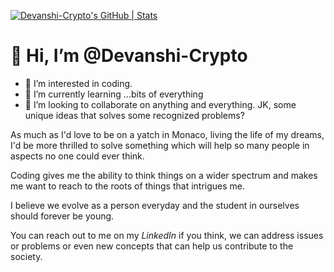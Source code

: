 [![Devanshi-Crypto's GitHub | Stats](https://stats.quine.sh/Devanshi-Crypto/github?theme=dark)](https://quine.sh?utm_source=widgets&utm_campaign=Devanshi-Crypto)

# 👋 Hi, I’m @Devanshi-Crypto
- 👀 I’m interested in coding.
- 🌱 I’m currently learning ...bits of everything
- 💞️ I’m looking to collaborate on anything and everything. JK, some unique ideas that solves some recognized problems?

 As much as I'd love to be on a yatch in Monaco, living the life of my dreams, I'd be more thrilled to solve something which will help so many people in aspects no one could ever think.
 
 Coding gives me the ability to think things on a wider spectrum and makes me want to reach to the roots of things that intrigues me.
 
 I believe we evolve as a person everyday and the student in ourselves should forever be young.

You can reach out to me on my *LinkedIn* if you think, we can address issues or problems or even new concepts that can help us contribute to the society.


<!---
Devanshi-Crypto/Devanshi-Crypto is a ✨ special ✨ repository because its `README.md` (this file) appears on your GitHub profile.
You can click the Preview link to take a look at your changes.
--->
